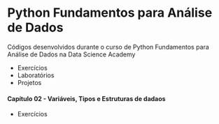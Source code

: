 # Python Fundamentos para Análise de Dados
Códigos desenvolvidos durante o curso de Python Fundamentos para Análise de Dados na Data Science Academy

- Exercícios
- Laboratórios
- Projetos

#### Capítulo 02 - Variáveis, Tipos e Estruturas de dadaos
   - Exercícios
